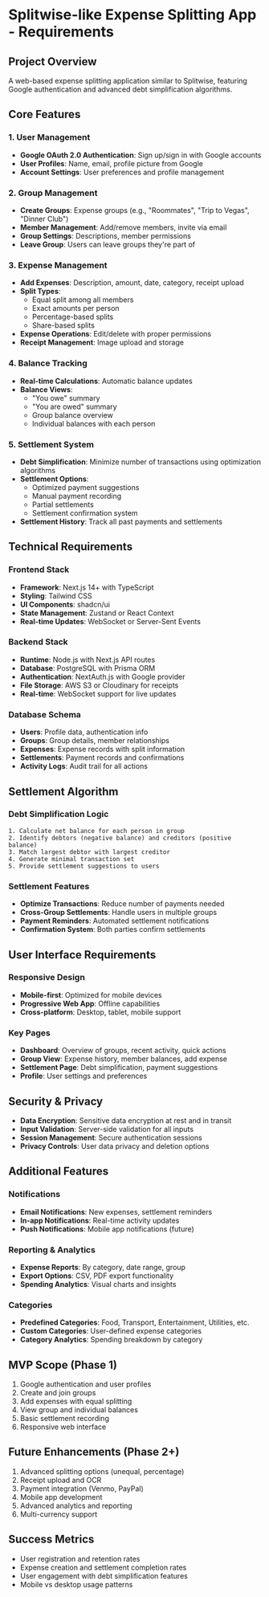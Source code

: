 # Splitwise-like Expense Splitting App - Requirements

## Project Overview
A web-based expense splitting application similar to Splitwise, featuring Google authentication and advanced debt simplification algorithms.

## Core Features

### 1. User Management
- **Google OAuth 2.0 Authentication**: Sign up/sign in with Google accounts
- **User Profiles**: Name, email, profile picture from Google
- **Account Settings**: User preferences and profile management

### 2. Group Management
- **Create Groups**: Expense groups (e.g., "Roommates", "Trip to Vegas", "Dinner Club")
- **Member Management**: Add/remove members, invite via email
- **Group Settings**: Descriptions, member permissions
- **Leave Group**: Users can leave groups they're part of

### 3. Expense Management
- **Add Expenses**: Description, amount, date, category, receipt upload
- **Split Types**:
  - Equal split among all members
  - Exact amounts per person
  - Percentage-based splits
  - Share-based splits
- **Expense Operations**: Edit/delete with proper permissions
- **Receipt Management**: Image upload and storage

### 4. Balance Tracking
- **Real-time Calculations**: Automatic balance updates
- **Balance Views**:
  - "You owe" summary
  - "You are owed" summary
  - Group balance overview
  - Individual balances with each person

### 5. Settlement System
- **Debt Simplification**: Minimize number of transactions using optimization algorithms
- **Settlement Options**:
  - Optimized payment suggestions
  - Manual payment recording
  - Partial settlements
  - Settlement confirmation system
- **Settlement History**: Track all past payments and settlements

## Technical Requirements

### Frontend Stack
- **Framework**: Next.js 14+ with TypeScript
- **Styling**: Tailwind CSS
- **UI Components**: shadcn/ui
- **State Management**: Zustand or React Context
- **Real-time Updates**: WebSocket or Server-Sent Events

### Backend Stack
- **Runtime**: Node.js with Next.js API routes
- **Database**: PostgreSQL with Prisma ORM
- **Authentication**: NextAuth.js with Google provider
- **File Storage**: AWS S3 or Cloudinary for receipts
- **Real-time**: WebSocket support for live updates

### Database Schema
- **Users**: Profile data, authentication info
- **Groups**: Group details, member relationships
- **Expenses**: Expense records with split information
- **Settlements**: Payment records and confirmations
- **Activity Logs**: Audit trail for all actions

## Settlement Algorithm

### Debt Simplification Logic
```
1. Calculate net balance for each person in group
2. Identify debtors (negative balance) and creditors (positive balance)
3. Match largest debtor with largest creditor
4. Generate minimal transaction set
5. Provide settlement suggestions to users
```

### Settlement Features
- **Optimize Transactions**: Reduce number of payments needed
- **Cross-Group Settlements**: Handle users in multiple groups
- **Payment Reminders**: Automated settlement notifications
- **Confirmation System**: Both parties confirm settlements

## User Interface Requirements

### Responsive Design
- **Mobile-first**: Optimized for mobile devices
- **Progressive Web App**: Offline capabilities
- **Cross-platform**: Desktop, tablet, mobile support

### Key Pages
- **Dashboard**: Overview of groups, recent activity, quick actions
- **Group View**: Expense history, member balances, add expense
- **Settlement Page**: Debt simplification, payment suggestions
- **Profile**: User settings and preferences

## Security & Privacy
- **Data Encryption**: Sensitive data encryption at rest and in transit
- **Input Validation**: Server-side validation for all inputs
- **Session Management**: Secure authentication sessions
- **Privacy Controls**: User data privacy and deletion options

## Additional Features

### Notifications
- **Email Notifications**: New expenses, settlement reminders
- **In-app Notifications**: Real-time activity updates
- **Push Notifications**: Mobile app notifications (future)

### Reporting & Analytics
- **Expense Reports**: By category, date range, group
- **Export Options**: CSV, PDF export functionality
- **Spending Analytics**: Visual charts and insights

### Categories
- **Predefined Categories**: Food, Transport, Entertainment, Utilities, etc.
- **Custom Categories**: User-defined expense categories
- **Category Analytics**: Spending breakdown by category

## MVP Scope (Phase 1)
1. Google authentication and user profiles
2. Create and join groups
3. Add expenses with equal splitting
4. View group and individual balances
5. Basic settlement recording
6. Responsive web interface

## Future Enhancements (Phase 2+)
1. Advanced splitting options (unequal, percentage)
2. Receipt upload and OCR
3. Payment integration (Venmo, PayPal)
4. Mobile app development
5. Advanced analytics and reporting
6. Multi-currency support

## Success Metrics
- User registration and retention rates
- Expense creation and settlement completion rates
- User engagement with debt simplification features
- Mobile vs desktop usage patterns

